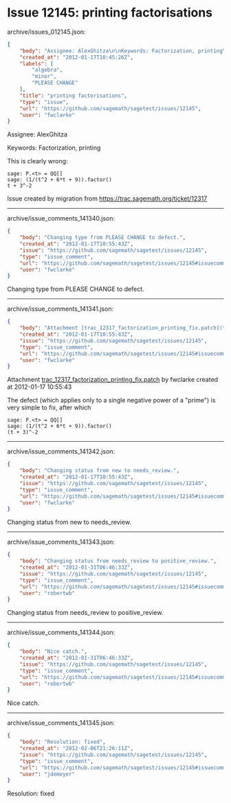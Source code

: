 # Issue 12145: printing factorisations

archive/issues_012145.json:
```json
{
    "body": "Assignee: AlexGhitza\n\nKeywords: Factorization, printing\n\nThis is clearly wrong:\n\n```\nsage: P.<t> = QQ[]\nsage: (1/(t^2 + 6*t + 9)).factor()\nt + 3^-2\n```\n\n\n\nIssue created by migration from https://trac.sagemath.org/ticket/12317\n\n",
    "created_at": "2012-01-17T10:45:26Z",
    "labels": [
        "algebra",
        "minor",
        "PLEASE CHANGE"
    ],
    "title": "printing factorisations",
    "type": "issue",
    "url": "https://github.com/sagemath/sagetest/issues/12145",
    "user": "fwclarke"
}
```
Assignee: AlexGhitza

Keywords: Factorization, printing

This is clearly wrong:

```
sage: P.<t> = QQ[]
sage: (1/(t^2 + 6*t + 9)).factor()
t + 3^-2
```



Issue created by migration from https://trac.sagemath.org/ticket/12317





---

archive/issue_comments_141340.json:
```json
{
    "body": "Changing type from PLEASE CHANGE to defect.",
    "created_at": "2012-01-17T10:55:43Z",
    "issue": "https://github.com/sagemath/sagetest/issues/12145",
    "type": "issue_comment",
    "url": "https://github.com/sagemath/sagetest/issues/12145#issuecomment-141340",
    "user": "fwclarke"
}
```

Changing type from PLEASE CHANGE to defect.



---

archive/issue_comments_141341.json:
```json
{
    "body": "Attachment [trac_12317_factorization_printing_fix.patch](tarball://root/attachments/some-uuid/ticket12317/trac_12317_factorization_printing_fix.patch) by fwclarke created at 2012-01-17 10:55:43\n\nThe defect (which applies only to a single negative power of a \"prime\") is very simple to fix, after which\n\n```\nsage: P.<t> = QQ[]\nsage: (1/(t^2 + 6*t + 9)).factor()\n(t + 3)^-2\n```\n",
    "created_at": "2012-01-17T10:55:43Z",
    "issue": "https://github.com/sagemath/sagetest/issues/12145",
    "type": "issue_comment",
    "url": "https://github.com/sagemath/sagetest/issues/12145#issuecomment-141341",
    "user": "fwclarke"
}
```

Attachment [trac_12317_factorization_printing_fix.patch](tarball://root/attachments/some-uuid/ticket12317/trac_12317_factorization_printing_fix.patch) by fwclarke created at 2012-01-17 10:55:43

The defect (which applies only to a single negative power of a "prime") is very simple to fix, after which

```
sage: P.<t> = QQ[]
sage: (1/(t^2 + 6*t + 9)).factor()
(t + 3)^-2
```




---

archive/issue_comments_141342.json:
```json
{
    "body": "Changing status from new to needs_review.",
    "created_at": "2012-01-17T10:55:43Z",
    "issue": "https://github.com/sagemath/sagetest/issues/12145",
    "type": "issue_comment",
    "url": "https://github.com/sagemath/sagetest/issues/12145#issuecomment-141342",
    "user": "fwclarke"
}
```

Changing status from new to needs_review.



---

archive/issue_comments_141343.json:
```json
{
    "body": "Changing status from needs_review to positive_review.",
    "created_at": "2012-01-31T06:46:33Z",
    "issue": "https://github.com/sagemath/sagetest/issues/12145",
    "type": "issue_comment",
    "url": "https://github.com/sagemath/sagetest/issues/12145#issuecomment-141343",
    "user": "robertwb"
}
```

Changing status from needs_review to positive_review.



---

archive/issue_comments_141344.json:
```json
{
    "body": "Nice catch.",
    "created_at": "2012-01-31T06:46:33Z",
    "issue": "https://github.com/sagemath/sagetest/issues/12145",
    "type": "issue_comment",
    "url": "https://github.com/sagemath/sagetest/issues/12145#issuecomment-141344",
    "user": "robertwb"
}
```

Nice catch.



---

archive/issue_comments_141345.json:
```json
{
    "body": "Resolution: fixed",
    "created_at": "2012-02-06T21:26:11Z",
    "issue": "https://github.com/sagemath/sagetest/issues/12145",
    "type": "issue_comment",
    "url": "https://github.com/sagemath/sagetest/issues/12145#issuecomment-141345",
    "user": "jdemeyer"
}
```

Resolution: fixed
